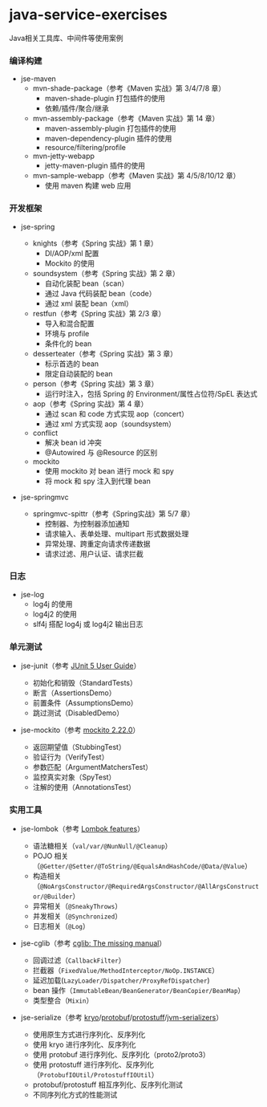 # java-service-exercises

Java相关工具库、中间件等使用案例

### 编译构建

* jse-maven
  * mvn-shade-package（参考《Maven 实战》第 3/4/7/8 章）
    * maven-shade-plugin 打包插件的使用
    * 依赖/插件/聚合/继承
  * mvn-assembly-package（参考《Maven 实战》第 14 章）
    * maven-assembly-plugin 打包插件的使用
    * maven-dependency-plugin 插件的使用
    * resource/filtering/profile
  * mvn-jetty-webapp
    * jetty-maven-plugin 插件的使用
  * mvn-sample-webapp（参考《Maven 实战》第 4/5/8/10/12 章）
    * 使用 maven 构建 web 应用
    
### 开发框架

* jse-spring
  * knights（参考《Spring 实战》第 1 章）
    * DI/AOP/xml 配置
    * Mockito 的使用
  * soundsystem（参考《Spring 实战》第 2 章）
    * 自动化装配 bean（scan）
    * 通过 Java 代码装配 bean（code）
    * 通过 xml 装配 bean（xml）
  * restfun（参考《Spring 实战》第 2/3 章）
    * 导入和混合配置
    * 环境与 profile
    * 条件化的 bean
  * desserteater（参考《Spring 实战》第 3 章）
    * 标示首选的 bean
    * 限定自动装配的 bean
  * person（参考《Spring 实战》第 3 章）
    * 运行时注入，包括 Spring 的 Environment/属性占位符/SpEL 表达式
  * aop（参考《Spring 实战》第 4 章）
    * 通过 scan 和 code 方式实现 aop（concert）
    * 通过 xml 方式实现 aop（soundsystem）
  * conflict
    * 解决 bean id 冲突
    * @Autowired 与 @Resource 的区别
  * mockito
    * 使用 mockito 对 bean 进行 mock 和 spy
    * 将 mock 和 spy 注入到代理 bean

* jse-springmvc
  * springmvc-spittr（参考《Spring实战》第 5/7 章）
    * 控制器、为控制器添加通知
    * 请求输入、表单处理、multipart 形式数据处理
    * 异常处理、跨重定向请求传递数据
    * 请求过滤、用户认证、请求拦截
        
### 日志

* jse-log
  * log4j 的使用
  * log4j2 的使用
  * slf4j 搭配 log4j 或 log4j2 输出日志
  
### 单元测试

* jse-junit（参考 [JUnit 5 User Guide](https://junit.org/junit5/docs/current/user-guide/#writing-tests)）
  * 初始化和销毁（StandardTests）
  * 断言（AssertionsDemo）
  * 前置条件（AssumptionsDemo）
  * 跳过测试（DisabledDemo）
  
* jse-mockito（参考 [mockito 2.22.0](https://static.javadoc.io/org.mockito/mockito-core/2.22.0/org/mockito/Mockito.html)）
  * 返回期望值（StubbingTest）
  * 验证行为（VerifyTest）
  * 参数匹配（ArgumentMatchersTest）
  * 监控真实对象（SpyTest）
  * 注解的使用（AnnotationsTest）

### 实用工具

* jse-lombok（参考 [Lombok features](https://www.projectlombok.org/features/all)）
  * 语法糖相关（`val/var/@NunNull/@Cleanup`）
  * POJO 相关（`@Getter/@Setter/@ToString/@EqualsAndHashCode/@Data/@Value`）
  * 构造相关（`@NoArgsConstructor/@RequiredArgsConstructor/@AllArgsConstructor/@Builder`）
  * 异常相关（`@SneakyThrows`）
  * 并发相关（`@Synchronized`）
  * 日志相关（`@Log`）
  
* jse-cglib（参考 [cglib: The missing manual](http://mydailyjava.blogspot.com/2013/11/cglib-missing-manual.html)）
  * 回调过滤（`CallbackFilter`）
  * 拦截器（`FixedValue/MethodInterceptor/NoOp.INSTANCE`）
  * 延迟加载(`LazyLoader/Dispatcher/ProxyRefDispatcher`)
  * bean 操作（`ImmutableBean/BeanGenerator/BeanCopier/BeanMap`）
  * 类型整合（`Mixin`）
  
* jse-serialize（参考 [kryo](https://github.com/EsotericSoftware/kryo)\/[protobuf](https://developers.google.cn/protocol-buffers/docs/overview)\/[protostuff](https://protostuff.github.io/docs/)\/[jvm-serializers](https://github.com/eishay/jvm-serializers/wiki)）
  * 使用原生方式进行序列化、反序列化
  * 使用 kryo 进行序列化、反序列化
  * 使用 protobuf 进行序列化、反序列化（proto2/proto3）
  * 使用 protostuff 进行序列化、反序列化（`ProtobufIOUtil/ProtostuffIOUtil`）
  * protobuf/protostuff 相互序列化、反序列化测试
  * 不同序列化方式的性能测试
